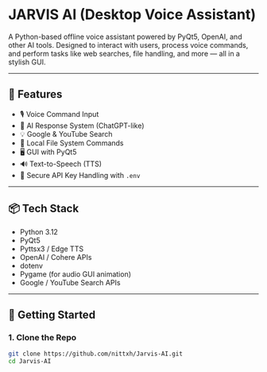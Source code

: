 # JARVIS AI (Desktop Voice Assistant)

A Python-based offline voice assistant powered by PyQt5, OpenAI, and other AI tools. Designed to interact with users, process voice commands, and perform tasks like web searches, file handling, and more — all in a stylish GUI.

---

## 🔧 Features

- 🎙️ Voice Command Input
- 🧠 AI Response System (ChatGPT-like)
- 💡 Google & YouTube Search
- 📁 Local File System Commands
- 🖥️ GUI with PyQt5
- 🔊 Text-to-Speech (TTS)
- 🔐 Secure API Key Handling with `.env`

---

## 📦 Tech Stack

- Python 3.12
- PyQt5
- Pyttsx3 / Edge TTS
- OpenAI / Cohere APIs
- dotenv
- Pygame (for audio GUI animation)
- Google / YouTube Search APIs

---

## 🚀 Getting Started

### 1. Clone the Repo

```bash
git clone https://github.com/nittxh/Jarvis-AI.git
cd Jarvis-AI
